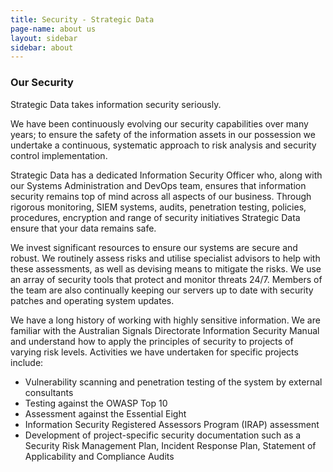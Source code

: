 ```yaml
---
title: Security - Strategic Data
page-name: about us
layout: sidebar
sidebar: about
---
```


### Our Security

Strategic Data takes information security seriously.

We have been continuously evolving our security capabilities over many years; to ensure the safety of the information assets in our possession we undertake a continuous, systematic approach to risk analysis and security control implementation.

Strategic Data has a dedicated Information Security Officer who, along with our Systems Administration and DevOps team, ensures that information security remains top of mind across all aspects of our business. Through rigorous monitoring, SIEM systems, audits, penetration testing, policies, procedures, encryption and range of security initiatives Strategic Data ensure that your data remains safe.

We invest significant resources to ensure our systems are secure and robust. We routinely assess risks and utilise specialist advisors to help with these assessments, as well as devising means to mitigate the risks. We use an array of security tools that protect and monitor threats 24/7. Members of the team are also continually keeping our servers up to date with security patches and operating system updates.

We have a long history of working with highly sensitive information. We are familiar with the Australian Signals Directorate Information Security Manual and understand how to apply the principles of security to projects of varying risk levels. Activities we have undertaken for specific projects include:

* Vulnerability scanning and penetration testing of the system by external consultants
* Testing against the OWASP Top 10
* Assessment against the Essential Eight
* Information Security Registered Assessors Program (IRAP) assessment
* Development of project-specific security documentation such as a Security Risk Management Plan, Incident Response Plan, Statement of Applicability and Compliance Audits
